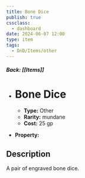 ```yaml
---
title: Bone Dice
publish: true
cssclass:
  - dashboard
date: 2024-06-07 12:00
type: item
tags:
  - DnD/Items/other
---
```


##### Back: [[Items]]

- # Bone Dice

    - **Type:** Other
    - **Rarity:** mundane
    - **Cost:** 25 gp
- **Property:** 



## Description 

A pair of engraved bone dice.
